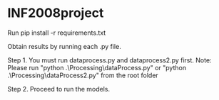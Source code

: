 # INF2008project

Run pip install -r requirements.txt 

Obtain results by running each .py file.

Step 1. You must run dataprocess.py and dataprocess2.py first.
Note: Please run "python .\Processing\dataProcess.py" or "python .\Processing\dataProcess2.py" from the root folder

Step 2. Proceed to run the models.
